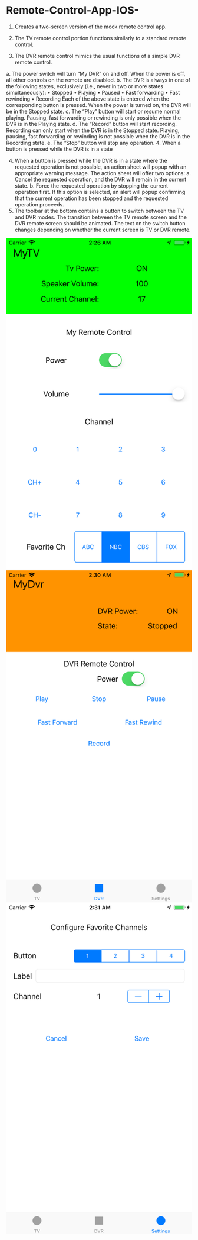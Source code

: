 # Remote-Control-App-IOS-

1. Creates a two-screen version of the mock remote control app.

2. The TV remote control portion functions similarly to a standard remote control.
3. The DVR remote control mimics the usual functions of a simple DVR remote control.

a. The power switch will turn “My DVR” on and off. When the power is off, all
other controls on the remote are disabled.
b. The DVR is always in one of the following states, exclusively (i.e., never in two or
more states simultaneously):
• Stopped
• Playing
• Paused
• Fast forwarding
• Fast rewinding
• Recording
Each of the above state is entered when the corresponding button is pressed.
When the power is turned on, the DVR will be in the Stopped state.
c. The “Play” button will start or resume normal playing. Pausing, fast forwarding
or rewinding is only possible when the DVR is in the Playing state.
d. The “Record” button will start recording. Recording can only start when the
DVR is in the Stopped state. Playing, pausing, fast forwarding or rewinding is not
possible when the DVR is in the Recording state.
e. The “Stop” button will stop any operation.
4. When a button is pressed while the DVR is in a state 

4. When a button is pressed while the DVR is in a state where the requested operation is
not possible, an action sheet will popup with an appropriate warning message. The
action sheet will offer two options:
a. Cancel the requested operation, and the DVR will remain in the current state.
b. Force the requested operation by stopping the current operation first. If this
option is selected, an alert will popup confirming that the current operation has
been stopped and the requested operation proceeds.
5. The toolbar at the bottom contains a button to switch between the TV and DVR
modes. The transition between the TV remote screen and the DVR remote screen
should be animated. The text on the switch button changes depending on
whether the current screen is TV or DVR remote. 

![alt text](https://github.com/cwill1/Remote-Control-App-IOS-/blob/master/remotescreen.png)
![alt text](https://github.com/cwill1/Remote-Control-App-IOS-/blob/master/vcrscreenpng.png)
![alt text](https://github.com/cwill1/Remote-Control-App-IOS-/blob/master/programscreen.png)
